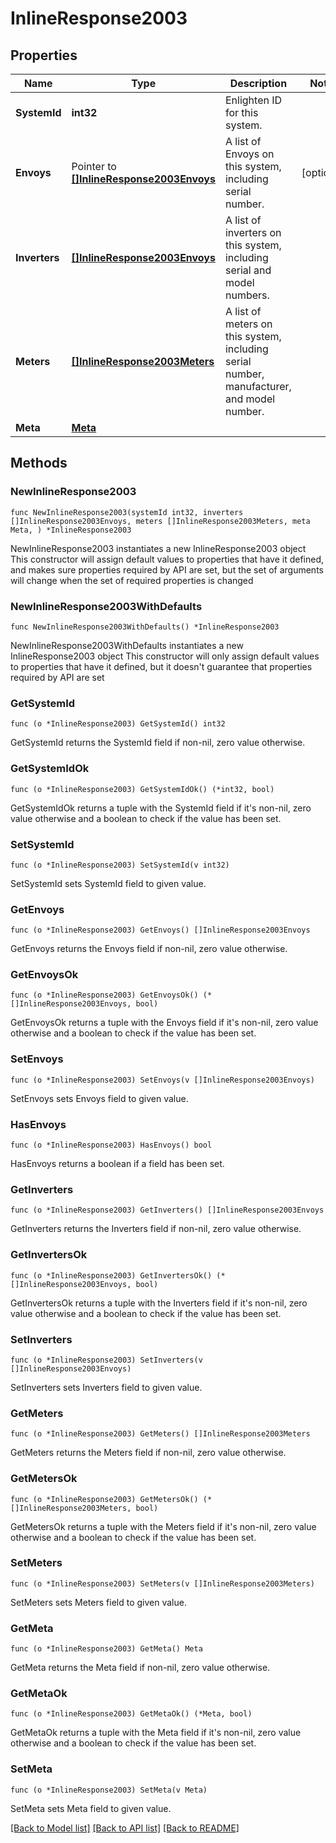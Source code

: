 # InlineResponse2003

## Properties

Name | Type | Description | Notes
------------ | ------------- | ------------- | -------------
**SystemId** | **int32** | Enlighten ID for this system. | 
**Envoys** | Pointer to [**[]InlineResponse2003Envoys**](InlineResponse2003Envoys.md) | A list of Envoys on this system, including serial number. | [optional] 
**Inverters** | [**[]InlineResponse2003Envoys**](InlineResponse2003Envoys.md) | A list of inverters on this system, including serial and model numbers. | 
**Meters** | [**[]InlineResponse2003Meters**](InlineResponse2003Meters.md) | A list of meters on this system, including serial number, manufacturer, and model number. | 
**Meta** | [**Meta**](Meta.md) |  | 

## Methods

### NewInlineResponse2003

`func NewInlineResponse2003(systemId int32, inverters []InlineResponse2003Envoys, meters []InlineResponse2003Meters, meta Meta, ) *InlineResponse2003`

NewInlineResponse2003 instantiates a new InlineResponse2003 object
This constructor will assign default values to properties that have it defined,
and makes sure properties required by API are set, but the set of arguments
will change when the set of required properties is changed

### NewInlineResponse2003WithDefaults

`func NewInlineResponse2003WithDefaults() *InlineResponse2003`

NewInlineResponse2003WithDefaults instantiates a new InlineResponse2003 object
This constructor will only assign default values to properties that have it defined,
but it doesn't guarantee that properties required by API are set

### GetSystemId

`func (o *InlineResponse2003) GetSystemId() int32`

GetSystemId returns the SystemId field if non-nil, zero value otherwise.

### GetSystemIdOk

`func (o *InlineResponse2003) GetSystemIdOk() (*int32, bool)`

GetSystemIdOk returns a tuple with the SystemId field if it's non-nil, zero value otherwise
and a boolean to check if the value has been set.

### SetSystemId

`func (o *InlineResponse2003) SetSystemId(v int32)`

SetSystemId sets SystemId field to given value.


### GetEnvoys

`func (o *InlineResponse2003) GetEnvoys() []InlineResponse2003Envoys`

GetEnvoys returns the Envoys field if non-nil, zero value otherwise.

### GetEnvoysOk

`func (o *InlineResponse2003) GetEnvoysOk() (*[]InlineResponse2003Envoys, bool)`

GetEnvoysOk returns a tuple with the Envoys field if it's non-nil, zero value otherwise
and a boolean to check if the value has been set.

### SetEnvoys

`func (o *InlineResponse2003) SetEnvoys(v []InlineResponse2003Envoys)`

SetEnvoys sets Envoys field to given value.

### HasEnvoys

`func (o *InlineResponse2003) HasEnvoys() bool`

HasEnvoys returns a boolean if a field has been set.

### GetInverters

`func (o *InlineResponse2003) GetInverters() []InlineResponse2003Envoys`

GetInverters returns the Inverters field if non-nil, zero value otherwise.

### GetInvertersOk

`func (o *InlineResponse2003) GetInvertersOk() (*[]InlineResponse2003Envoys, bool)`

GetInvertersOk returns a tuple with the Inverters field if it's non-nil, zero value otherwise
and a boolean to check if the value has been set.

### SetInverters

`func (o *InlineResponse2003) SetInverters(v []InlineResponse2003Envoys)`

SetInverters sets Inverters field to given value.


### GetMeters

`func (o *InlineResponse2003) GetMeters() []InlineResponse2003Meters`

GetMeters returns the Meters field if non-nil, zero value otherwise.

### GetMetersOk

`func (o *InlineResponse2003) GetMetersOk() (*[]InlineResponse2003Meters, bool)`

GetMetersOk returns a tuple with the Meters field if it's non-nil, zero value otherwise
and a boolean to check if the value has been set.

### SetMeters

`func (o *InlineResponse2003) SetMeters(v []InlineResponse2003Meters)`

SetMeters sets Meters field to given value.


### GetMeta

`func (o *InlineResponse2003) GetMeta() Meta`

GetMeta returns the Meta field if non-nil, zero value otherwise.

### GetMetaOk

`func (o *InlineResponse2003) GetMetaOk() (*Meta, bool)`

GetMetaOk returns a tuple with the Meta field if it's non-nil, zero value otherwise
and a boolean to check if the value has been set.

### SetMeta

`func (o *InlineResponse2003) SetMeta(v Meta)`

SetMeta sets Meta field to given value.



[[Back to Model list]](../README.md#documentation-for-models) [[Back to API list]](../README.md#documentation-for-api-endpoints) [[Back to README]](../README.md)


